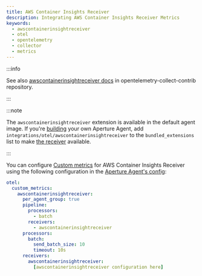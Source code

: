 ```yaml
---
title: AWS Container Insights Receiver
description: Integrating AWS Container Insights Receiver Metrics
keywords:
  - awscontainerinsightreceiver
  - otel
  - opentelemetry
  - collector
  - metrics
---
```


:::info

See also [awscontainerinsightreceiver docs][receiver] in
opentelemetry-collect-contrib repository.

:::

:::note

The `awscontainerinsightreceiver` extension is available in the default agent
image. If you're [building][build] your own Aperture Agent, add
`integrations/otel/awscontainerinsightreceiver` to the `bundled_extensions` list
to make [the receiver][receiver] available.

:::

You can configure [Custom metrics][custom-metrics] for AWS Container Insights
Receiver using the following configuration in the [Aperture Agent's
config][agent-config]:

```yaml
otel:
  custom_metrics:
    awscontainerinsightreceiver:
      per_agent_group: true
      pipeline:
        processors:
          - batch
        receivers:
          - awscontainerinsightreceiver
      processors:
        batch:
          send_batch_size: 10
          timeout: 10s
      receivers:
        awscontainerinsightreceiver:
          [awscontainerinsightreceiver configuration here]
```

[build]: /reference/aperturectl/build/agent/agent.md
[receiver]:
  https://github.com/open-telemetry/opentelemetry-collector-contrib/tree/main/receiver/awscontainerinsightreceiver
[custom-metrics]: /reference/configuration/agent.md#custom-metrics-config
[agent-config]: /reference/configuration/agent.md#agent-o-t-e-l-config
